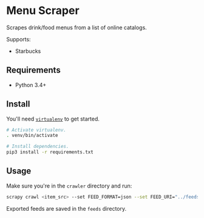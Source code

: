 # Menu Scraper
Scrapes drink/food menus from a list of online catalogs.

Supports:
* Starbucks

## Requirements
* Python 3.4+

## Install
You'll need [`virtualenv`](https://virtualenv.pypa.io/en/stable/) to get started.

```sh
# Activate virtualenv.
. venv/bin/activate

# Install dependencies.
pip3 install -r requirements.txt
```

## Usage
Make sure you're in the `crawler` directory and run:

```sh
scrapy crawl <item_src> --set FEED_FORMAT=json --set FEED_URI="../feeds/%(time)s-%(name)s.json"
```

Exported feeds are saved in the `feeds` directory.
